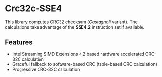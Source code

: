 # Crc32c-SSE4

This library computes CRC32 checksum (*Castagnoli* variant).
The calculations take advantage of the **SSE4.2** instruction set if available.

## Features

- Intel Streaming SIMD Extensions 4.2 based hardware accelerated CRC-32C calculation
- Graceful fallback to software-based CRC (table-based CRC calculation)
- Progressive CRC-32C calculation
